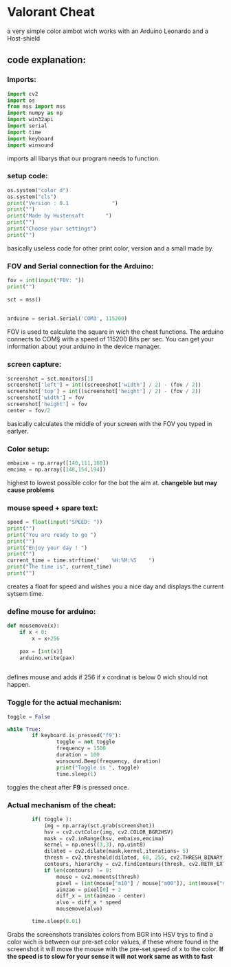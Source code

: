 # Valorant Cheat
a very simple color aimbot wich works with an Arduino Leonardo and a Host-shield

## code explanation:

### Imports:
````python
import cv2
import os
from mss import mss
import numpy as np
import win32api
import serial
import time
import keyboard
import winsound
````
imports all libarys that our program needs to function.

### setup code:
````python
os.system("color d")
os.system("cls")
print("Version : 0.1              ")
print("")
print("Made by Hustensaft       ")
print("")
print("Choose your settings")
print("")
````
basically useless code for other print color, version and a small made by.



### FOV and Serial connection for the Arduino:
````Python
fov = int(input("FOV: "))
print("")
 
sct = mss()
 
 
arduino = serial.Serial('COM3', 115200)
````
FOV is used to calculate the square in wich the cheat functions. The arduino connects to COM§ with a speed of 115200 Bits per sec. You can get your information about your arduino in the device manager.

### screen capture:

````python
screenshot = sct.monitors[1]
screenshot['left'] = int((screenshot['width'] / 2) - (fov / 2))
screenshot['top'] = int((screenshot['height'] / 2) - (fov / 2))
screenshot['width'] = fov
screenshot['height'] = fov
center = fov/2
````
basically calculates the middle of your screen with the FOV you typed in earlyer.

### Color setup: 

````python
embaixo = np.array([140,111,160])
emcima = np.array([148,154,194])
````
highest to lowest possible color for the bot the aim at. 
**changeble but may cause problems**

### mouse speed + spare text:
````python
speed = float(input("SPEED: "))
print("")
print("You are ready to go ")
print("")
print("Enjoy your day ! ")
print("")
current_time = time.strftime("    %H:%M:%S    ")
print("The time is", current_time)
print("")

````
creates a float for speed and wishes you a nice day and displays the current sytsem time.

### define mouse for arduino:

````python
def mousemove(x):
    if x < 0: 
        x = x+256 
 
    pax = [int(x)]
    arduino.write(pax)
 
````
defines mouse and adds if 256 if x cordinat is below 0 wich should not happen.

### Toggle for the actual mechanism:
````python
toggle = False

while True:
        if keyboard.is_pressed("f9"):
                toggle = not toggle
                frequency = 1500
                duration = 100
                winsound.Beep(frequency, duration)
                print("Toggle is ", toggle)
                time.sleep(1)
````
toggles the cheat after **F9** is pressed once.

### Actual mechanism of the cheat:

````python
        if( toggle ):
            img = np.array(sct.grab(screenshot))
            hsv = cv2.cvtColor(img, cv2.COLOR_BGR2HSV)
            mask = cv2.inRange(hsv, embaixo,emcima)
            kernel = np.ones((3,3), np.uint8)
            dilated = cv2.dilate(mask,kernel,iterations= 5)
            thresh = cv2.threshold(dilated, 60, 255, cv2.THRESH_BINARY)[1]
            contours, hierarchy = cv2.findContours(thresh, cv2.RETR_EXTERNAL, cv2.CHAIN_APPROX_NONE)
            if len(contours) != 0:
                mouse = cv2.moments(thresh)
                pixel = (int(mouse["m10"] / mouse["m00"]), int(mouse["m01"] / mouse["m00"]))
                aimzao = pixel[0] + 2
                diff_x = int(aimzao - center)
                alvo = diff_x * speed
                mousemove(alvo)

        time.sleep(0.01) 
````
Grabs the screenshots translates colors from BGR into HSV trys to find a color wich is between our pre-set color values, if these where found in the screenshot it will move the mouse with the pre-set speed of x to the color. **If the speed is to slow for your sense it will not work same as with to fast**